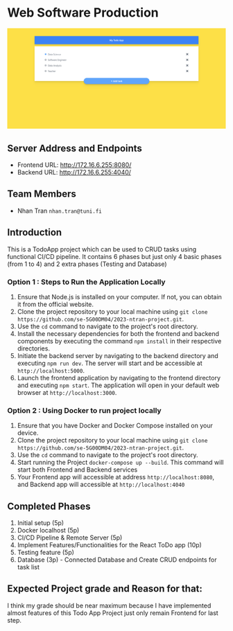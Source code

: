 # Web Software Production 

![Alt text](image.png)

## Server Address and Endpoints
- Frontend URL: http://172.16.6.255:8080/
- Backend URL: http://172.16.6.255:4040/

## Team Members
- Nhan Tran `nhan.tran@tuni.fi`

## Introduction
This is a TodoApp project which can be used to CRUD tasks using functional CI/CD pipeline. It contains 6 phases but just only 4 basic phases (from 1 to 4) and 2 extra phases (Testing and Database)

### Option 1 : Steps to Run the Application Locally
1. Ensure that Node.js is installed on your computer. If not, you can obtain it from the official website.
2. Clone the project repository to your local machine using `git clone https://github.com/se-5G00DM04/2023-ntran-project.git`.
3. Use the `cd` command to navigate to the project's root directory.
4. Install the necessary dependencies for both the frontend and backend components by executing the command `npm install` in their respective directories.
5. Initiate the backend server by navigating to the backend directory and executing `npm run dev`. The server will start and be accessible at  `http://localhost:5000`.
6. Launch the frontend application by navigating to the frontend directory and executing `npm start`. The application will open in your default web browser at  `http://localhost:3000`.

### Option 2 : Using Docker to run project locally
1. Ensure that you have Docker and Docker Compose installed on your device. 
2. Clone the project repository to your local machine using `git clone https://github.com/se-5G00DM04/2023-ntran-project.git`.
3. Use the `cd` command to navigate to the project's root directory.
4. Start running the Project `docker-compose up --build`. This command will start both  Frontend and Backend services
5. Your Frontend app will accessible at address `http://localhost:8080`, and Backend app will accessible at `http://localhost:4040`

## Completed Phases
1. Initial setup (5p)
2. Docker localhost (5p)
3. CI/CD Pipeline & Remote Server (5p)
4. Implement Features/Functionalities for the React ToDo app (10p)
5. Testing feature (5p)
6. Database (3p) - Connected Database and Create CRUD endpoints for task list

## Expected Project grade and Reason for that:
I think my grade should be near maximum because I have implemented almost features of this Todo App Project just only remain Frontend for last step.

